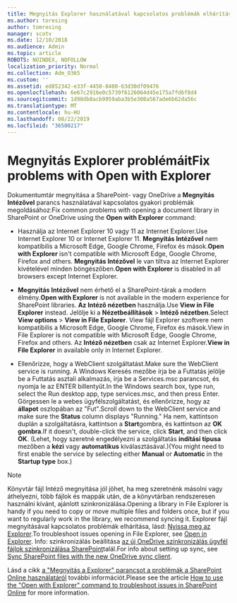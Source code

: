 ```yaml
---
title: Megnyitás Explorer használatával kapcsolatos problémák elhárítása
ms.author: toresing
author: tomresing
manager: scotv
ms.date: 12/10/2018
ms.audience: Admin
ms.topic: article
ROBOTS: NOINDEX, NOFOLLOW
localization_priority: Normal
ms.collection: Adm_O365
ms.custom: ''
ms.assetid: ed852342-e33f-4450-8400-63d30df09476
ms.openlocfilehash: 6e67c2916e0c5739f6126064d45e175a7fd6f8d4
ms.sourcegitcommit: 1d98db8acb9959aba3b5e308a567ade6b62da56c
ms.translationtype: MT
ms.contentlocale: hu-HU
ms.lasthandoff: 08/22/2019
ms.locfileid: "36500217"
---
```

# <a name="fix-problems-with-open-with-explorer"></a><span data-ttu-id="68249-102">Megnyitás Explorer problémáit</span><span class="sxs-lookup"><span data-stu-id="68249-102">Fix problems with Open with Explorer</span></span>

<span data-ttu-id="68249-103">Dokumentumtár megnyitása a SharePoint- vagy OneDrive a **Megnyitás Intézővel** parancs használatával kapcsolatos gyakori problémák megoldásához:</span><span class="sxs-lookup"><span data-stu-id="68249-103">Fix common problems with opening a document library in SharePoint or OneDrive using the **Open with Explorer** command:</span></span> 
  
- <span data-ttu-id="68249-104">Használja az Internet Explorer 10 vagy 11 az Internet Explorer.</span><span class="sxs-lookup"><span data-stu-id="68249-104">Use Internet Explorer 10 or Internet Explorer 11.</span></span> <span data-ttu-id="68249-105">**Megnyitás Intézővel** nem kompatibilis a Microsoft Edge, Google Chrome, Firefox és mások.</span><span class="sxs-lookup"><span data-stu-id="68249-105">**Open with Explorer** isn't compatible with Microsoft Edge, Google Chrome, Firefox and others.</span></span> <span data-ttu-id="68249-106">**Megnyitás Intézővel** le van tiltva az Internet Explorer kivételével minden böngészőben.</span><span class="sxs-lookup"><span data-stu-id="68249-106">**Open with Explorer** is disabled in all browsers except Internet Explorer.</span></span> 
    
- <span data-ttu-id="68249-107">**Megnyitás Intézővel** nem érhető el a SharePoint-tárak a modern élmény.</span><span class="sxs-lookup"><span data-stu-id="68249-107">**Open with Explorer** is not available in the modern experience for SharePoint libraries.</span></span> <span data-ttu-id="68249-108">**Az Intéző nézetben** használja.</span><span class="sxs-lookup"><span data-stu-id="68249-108">Use **View in File Explorer** instead.</span></span> <span data-ttu-id="68249-109">Jelölje ki a **Nézetbeállítások** \> **Intéző nézetben**.</span><span class="sxs-lookup"><span data-stu-id="68249-109">Select **View options** \> **View in File Explorer**.</span></span> <span data-ttu-id="68249-110">View fájl Explorer szoftvere nem kompatibilis a Microsoft Edge, Google Chrome, Firefox és mások.</span><span class="sxs-lookup"><span data-stu-id="68249-110">View in File Explorer is not compatible with Microsoft Edge, Google Chrome, Firefox and others.</span></span> <span data-ttu-id="68249-111">Az **Intéző nézetben** csak az Internet Explorer.</span><span class="sxs-lookup"><span data-stu-id="68249-111">**View in File Explorer** in available only in Internet Explorer.</span></span> 
    
- <span data-ttu-id="68249-112">Ellenőrizze, hogy a WebClient szolgáltatást.</span><span class="sxs-lookup"><span data-stu-id="68249-112">Make sure the WebClient service is running.</span></span> <span data-ttu-id="68249-113">A Windows Keresés mezőbe írja be a Futtatás jelölje be a Futtatás asztali alkalmazás, írja be a Services.msc parancsot, és nyomja le az ENTER billentyűt.</span><span class="sxs-lookup"><span data-stu-id="68249-113">In the Windows search box, type run, select the Run desktop app, type services.msc, and then press Enter.</span></span> <span data-ttu-id="68249-114">Görgessen le a webes ügyfélszolgáltatást, és ellenőrizze, hogy az **állapot** oszlopában az "Fut".</span><span class="sxs-lookup"><span data-stu-id="68249-114">Scroll down to the WebClient service and make sure the **Status** column displays "Running."</span></span> <span data-ttu-id="68249-115">Ha nem, kattintson duplán a szolgáltatásra, kattintson a **Start**gombra, és kattintson az **OK gombra**.</span><span class="sxs-lookup"><span data-stu-id="68249-115">If it doesn't, double-click the service, click **Start**, and then click **OK**.</span></span> <span data-ttu-id="68249-116">(Lehet, hogy szeretné engedélyezni a szolgáltatás **indítási típusa** mezőben a **kézi** vagy **automatikus** kiválasztásával.)</span><span class="sxs-lookup"><span data-stu-id="68249-116">(You might need to first enable the service by selecting either **Manual** or **Automatic** in the **Startup type** box.)</span></span> 
    
> [!NOTE]
> <span data-ttu-id="68249-117">Könyvtár fájl Intéző megnyitása jól jöhet, ha meg szeretnénk másolni vagy áthelyezni, több fájlok és mappák után, de a könyvtárban rendszeresen használni kívánt, ajánlott szinkronizálása.</span><span class="sxs-lookup"><span data-stu-id="68249-117">Opening a library in File Explorer is handy if you need to copy or move multiple files and folders once, but if you want to regularly work in the library, we recommend syncing it.</span></span> <span data-ttu-id="68249-118">Explorer fájl megnyitásával kapcsolatos problémák elhárítása, lásd: [Nyissa meg az Explorer](https://go.microsoft.com/fwlink/?linkid=871665).</span><span class="sxs-lookup"><span data-stu-id="68249-118">To troubleshoot issues opening in File Explorer, see [Open in Explorer](https://go.microsoft.com/fwlink/?linkid=871665).</span></span> <span data-ttu-id="68249-119">Info: szinkronizálás beállítása [az új OneDrive szinkronizálás ügyfél fájlok szinkronizálása SharePoint](https://go.microsoft.com/fwlink/?linkid=871666)talál.</span><span class="sxs-lookup"><span data-stu-id="68249-119">For info about setting up sync, see [Sync SharePoint files with the new OneDrive sync client](https://go.microsoft.com/fwlink/?linkid=871666).</span></span>
  
<span data-ttu-id="68249-120">Lásd a cikk [a "Megnyitás a Explorer" parancsot a problémák a SharePoint Online használatáról](https://support.office.com/article/How-to-use-the-Open-with-Explorer-command-to-troubleshoot-issues-in-SharePoint-Online-87155331-0c92-4224-a4c1-da5c21c4ade4) további információt.</span><span class="sxs-lookup"><span data-stu-id="68249-120">Please see the article [How to use the "Open with Explorer" command to troubleshoot issues in SharePoint Online](https://support.office.com/article/How-to-use-the-Open-with-Explorer-command-to-troubleshoot-issues-in-SharePoint-Online-87155331-0c92-4224-a4c1-da5c21c4ade4) for more information.</span></span> 
  

